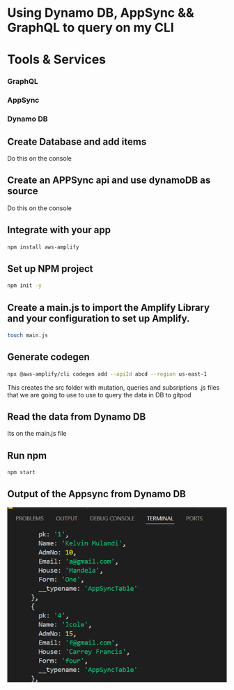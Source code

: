 # Using Dynamo DB, AppSync && GraphQL to query on my CLI
# Tools & Services
### GraphQL
### AppSync
### Dynamo DB
## Create Database and add items
Do this on the console
## Create an APPSync api and use dynamoDB as source
Do this on the console
## Integrate with your app
```sh
npm install aws-amplify
```
## Set up NPM project
```sh
npm init -y
```
## Create a main.js to import the Amplify Library and your configuration to set up Amplify.
```sh
touch main.js
```
## Generate codegen
```sh
npx @aws-amplify/cli codegen add --apiId abcd --region us-east-1
```
This creates the src folder with mutation, queries and subsriptions .js files that we are going to use to use to query the data in DB to gitpod
## Read the data from Dynamo DB
Its on the main.js file
## Run npm
```sh
npm start
```
## Output of the Appsync from Dynamo DB
![Alt text](/output-images/appsync.png?raw=true "The data quried")
